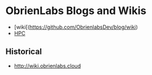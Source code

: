 # ObrienLabs Blogs and Wikis
- [wiki[(https://github.com/ObrienlabsDev/blog/wiki)
- [HPC](https://github.com/ObrienlabsDev/blog/blob/main/hpc.md)

## Historical
- http://wiki.obrienlabs.cloud


